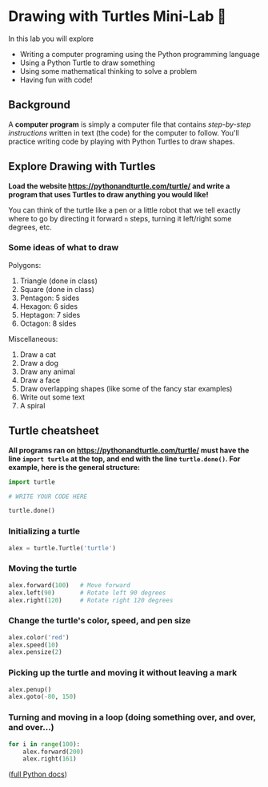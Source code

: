 # Drawing with Turtles Mini-Lab 🐢

In this lab you will explore
- Writing a computer programing using the Python programming language
- Using a Python Turtle to draw something
- Using some mathematical thinking to solve a problem
- Having fun with code!

## Background

A **computer program** is simply a computer file that contains _step-by-step instructions_ written in text (the code) for the computer to follow. You'll practice writing code by playing with Python Turtles to draw shapes.

## Explore Drawing with Turtles

**Load the website https://pythonandturtle.com/turtle/ and write a program that uses Turtles to draw anything you would like!**

You can think of the turtle like a pen or a little robot that we tell exactly where to go by directing it forward `n` steps, turning it left/right some degrees, etc.

### Some ideas of what to draw

Polygons:
1. Triangle (done in class)
1. Square (done in class)
1. Pentagon: 5 sides
1. Hexagon: 6 sides
1. Heptagon: 7 sides
1. Octagon: 8 sides

Miscellaneous:
1. Draw a cat
1. Draw a dog
1. Draw any animal
1. Draw a face
1. Draw overlapping shapes (like some of the fancy star examples)
1. Write out some text
1. A spiral


## Turtle cheatsheet

**All programs ran on https://pythonandturtle.com/turtle/ must have the line `import turtle` at the top, and end with the line `turtle.done()`. For example, here is the general structure:**

```python
import turtle

# WRITE YOUR CODE HERE

turtle.done()
```

### Initializing a turtle

```python
alex = turtle.Turtle('turtle')
```

### Moving the turtle

```python
alex.forward(100)	# Move forward
alex.left(90)		# Rotate left 90 degrees
alex.right(120)		# Rotate right 120 degrees
```

### Change the turtle's color, speed, and pen size

```python
alex.color('red')
alex.speed(10)
alex.pensize(2)
```

### Picking up the turtle and moving it without leaving a mark

```python
alex.penup()
alex.goto(-80, 150)
```

### Turning and moving in a loop (doing something over, and over, and over...)

```python
for i in range(100):
    alex.forward(200)
    alex.right(161)
```




([full Python docs](https://docs.python.org/3/library/turtle.html))
